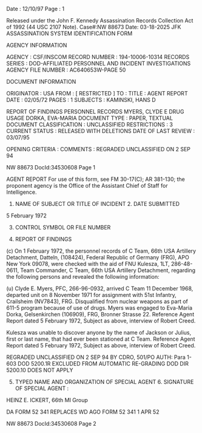 Date : 12/10/97
Page : 1

Released under the John F. Kennedy
Assassination Records Collection Act of
1992 (44 USC 2107 Note). Case#:NW
88673 Date: 03-18-2025
JFK ASSASSINATION SYSTEM
IDENTIFICATION FORM

AGENCY INFORMATION

AGENCY : CSF/INSCOM
RECORD NUMBER : 194-10006-10314
RECORDS SERIES : DOD-AFFILIATED PERSONNEL AND INCIDENT INVESTIGATIONS
AGENCY FILE NUMBER : AC640653W-PAGE 50

DOCUMENT INFORMATION

ORIGINATOR : USA
FROM : [ RESTRICTED ]
TO :
TITLE : AGENT REPORT
DATE : 02/05/72
PAGES : 1
SUBJECTS : KAMINSKI, HANS D

REPORT OF FINDINGS
PERSONNEL RECORDS
MYERS, CLYDE E
DRUG USAGE
DORKA, EVA-MARIA
DOCUMENT TYPE : PAPER, TEXTUAL DOCUMENT
CLASSIFICATION : UNCLASSIFIED
RESTRICTIONS : 3
CURRENT STATUS : RELEASED WITH DELETIONS
DATE OF LAST REVIEW : 03/07/95

OPENING CRITERIA :
COMMENTS : REGRADED UNCLASSIFIED ON 2 SEP 94

NW 88673 DocId:34530608 Page 1

AGENT REPORT
For use of this form, see FM 30-17(C); AR 381-130; the proponent agency is the Office of the Assistant Chief of Staff for Intelligence.

1. NAME OF SUBJECT OR TITLE OF INCIDENT 2. DATE SUBMITTED

5 February 1972

3. CONTROL SYMBOL OR FILE NUMBER

4. REPORT OF FINDINGS

(c) On 1 February 1972, the personnel records of C Team, 66th USA
Artillery Detachment, Datteln, (108424), Federal Republic of Germany (FRG),
APO New York 09078, were checked with the aid of FNU Kulesza, 1LT, 286-48-0611, Team Commander, C Team, 66th USA Artillery Detachment, regarding
the following persons and revealed the following information:

(u) Clyde E. Myers, PFC, 266-96-0932, arrived C Team 11 December 1968,
departed unit on 8 November 1971 for assignment with 51st Infantry, Crailsheim
(NV7843), FRG. Disqualified from nuclear weapons as part of 611-5 program
because of use of drugs. Myers was engaged to Eva-Maria Dorka, Gelsenkirchen
(106909), FRG, Bronner Strasse 22. Reference Agent Report dated 5 February
1972, Subject as above, interview of Robert Creed.

Kulesza was unable to discover anyone by the name of Jackson or
Julius, first or last name, that had ever been stationed at C Team. Reference
Agent Report dated 5 February 1972, Subject as above, interview of Robert
Creed.

REGRADED UNCLASSIFIED
ON 2 SEP 94
BY CDRO, 501/PO
AUTH: Para 1-603 DOD 5200.1R
EXCLUDED FROM AUTOMATIC RE-GRADING
DOD DIR 5200.10 DOES NOT APPLY

5. TYPED NAME AND ORGANIZATION OF SPECIAL AGENT 6. SIGNATURE OF SPECIAL AGENT :

HEINZ E. ICKERT, 66th MI Group

DA FORM 52 341 REPLACES WD AGO FORM 52 341
1 APR 52

NW 88673 DocId:34530608 Page 2
